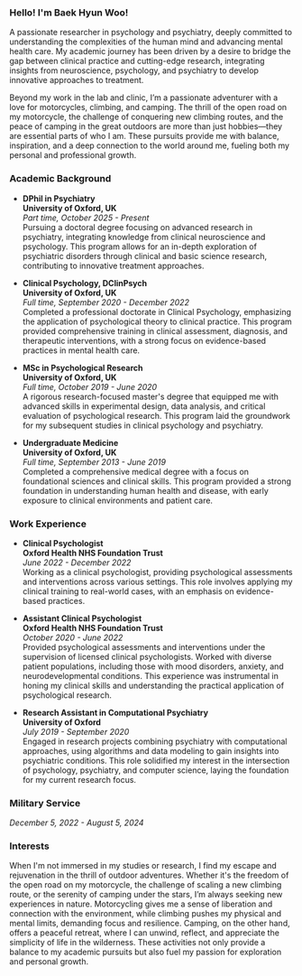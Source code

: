 ### Hello! I'm Baek Hyun Woo!

A passionate researcher in psychology and psychiatry, deeply committed to understanding the complexities of the human mind and advancing mental health care. My academic journey has been driven by a desire to bridge the gap between clinical practice and cutting-edge research, integrating insights from neuroscience, psychology, and psychiatry to develop innovative approaches to treatment.

Beyond my work in the lab and clinic, I’m a passionate adventurer with a love for motorcycles, climbing, and camping. The thrill of the open road on my motorcycle, the challenge of conquering new climbing routes, and the peace of camping in the great outdoors are more than just hobbies—they are essential parts of who I am. These pursuits provide me with balance, inspiration, and a deep connection to the world around me, fueling both my personal and professional growth.

### Academic Background

- **DPhil in Psychiatry**  
  **University of Oxford, UK**  
  *Part time, October 2025 - Present*  
  Pursuing a doctoral degree focusing on advanced research in psychiatry, integrating knowledge from clinical neuroscience and psychology. This program allows for an in-depth exploration of psychiatric disorders through clinical and basic science research, contributing to innovative treatment approaches.

- **Clinical Psychology, DClinPsych**  
  **University of Oxford, UK**  
  *Full time, September 2020 - December 2022*  
  Completed a professional doctorate in Clinical Psychology, emphasizing the application of psychological theory to clinical practice. This program provided comprehensive training in clinical assessment, diagnosis, and therapeutic interventions, with a strong focus on evidence-based practices in mental health care.

- **MSc in Psychological Research**  
  **University of Oxford, UK**  
  *Full time, October 2019 - June 2020*  
  A rigorous research-focused master's degree that equipped me with advanced skills in experimental design, data analysis, and critical evaluation of psychological research. This program laid the groundwork for my subsequent studies in clinical psychology and psychiatry.

- **Undergraduate Medicine**  
  **University of Oxford, UK**  
  *Full time, September 2013 - June 2019*  
  Completed a comprehensive medical degree with a focus on foundational sciences and clinical skills. This program provided a strong foundation in understanding human health and disease, with early exposure to clinical environments and patient care.

### Work Experience

- **Clinical Psychologist**  
  **Oxford Health NHS Foundation Trust**  
  *June 2022 - December 2022*  
  Working as a clinical psychologist, providing psychological assessments and interventions across various settings. This role involves applying my clinical training to real-world cases, with an emphasis on evidence-based practices.

- **Assistant Clinical Psychologist**  
  **Oxford Health NHS Foundation Trust**  
  *October 2020 - June 2022*  
  Provided psychological assessments and interventions under the supervision of licensed clinical psychologists. Worked with diverse patient populations, including those with mood disorders, anxiety, and neurodevelopmental conditions. This experience was instrumental in honing my clinical skills and understanding the practical application of psychological research.

- **Research Assistant in Computational Psychiatry**  
  **University of Oxford**  
  *July 2019 - September 2020*  
  Engaged in research projects combining psychiatry with computational approaches, using algorithms and data modeling to gain insights into psychiatric conditions. This role solidified my interest in the intersection of psychology, psychiatry, and computer science, laying the foundation for my current research focus. 


### Military Service
*December 5, 2022 - August 5, 2024*

### Interests

When I'm not immersed in my studies or research, I find my escape and rejuvenation in the thrill of outdoor adventures. Whether it's the freedom of the open road on my motorcycle, the challenge of scaling a new climbing route, or the serenity of camping under the stars, I’m always seeking new experiences in nature. Motorcycling gives me a sense of liberation and connection with the environment, while climbing pushes my physical and mental limits, demanding focus and resilience. Camping, on the other hand, offers a peaceful retreat, where I can unwind, reflect, and appreciate the simplicity of life in the wilderness. These activities not only provide a balance to my academic pursuits but also fuel my passion for exploration and personal growth.
